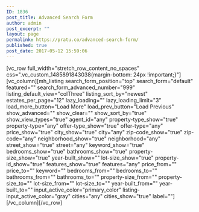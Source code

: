```yaml
---
ID: 1836
post_title: Advanced Search Form
author: admin
post_excerpt: ""
layout: page
permalink: https://pratu.co/advanced-search-form/
published: true
post_date: 2017-05-12 15:59:06
---
```

[vc_row full_width="stretch_row_content_no_spaces" css=".vc_custom_1485891843038{margin-bottom: 24px !important;}"][vc_column][mh_listing search_form_position="top" search_form="default" featured="" search_form_advanced_number="999" listing_default_view="colThree" listing_sort_by="newest" estates_per_page="12" lazy_loading="" lazy_loading_limit="3" load_more_button="Load More" load_prev_button="Load Previous" show_advanced="" show_clear="" show_sort_by="true" show_view_types="true" agent_id="any" property-type_show="true" property-type="any" offer-type_show="true" offer-type="any" price_show="true" city_show="true" city="any" zip-code_show="true" zip-code="any" neighborhood_show="true" neighborhood="any" street_show="true" street="any" keyword_show="true" bedrooms_show="true" bathrooms_show="true" property-size_show="true" year-built_show="" lot-size_show="true" property-id_show="true" features_show="true" features="any" price_from="" price_to="" keyword="" bedrooms_from="" bedrooms_to="" bathrooms_from="" bathrooms_to="" property-size_from="" property-size_to="" lot-size_from="" lot-size_to="" year-built_from="" year-built_to="" input_active_color="primary_color" listing-input_active_color="gray" cities="any" cities_show="true" label=""][/vc_column][/vc_row]
